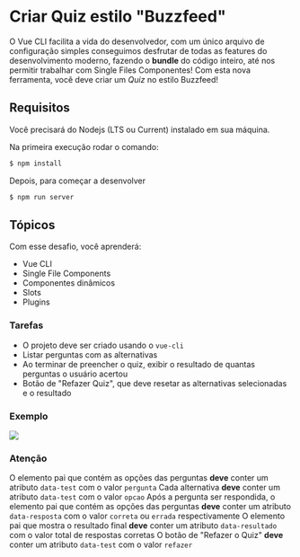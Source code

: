 # Criar Quiz estilo "Buzzfeed"

O Vue CLI facilita a vida do desenvolvedor, com um único arquivo de configuração simples conseguimos desfrutar de todas as features do desenvolvimento moderno, fazendo o __bundle__ do código inteiro, até nos permitir trabalhar com Single Files Componentes!
Com esta nova ferramenta, você deve criar um *Quiz* no estilo Buzzfeed!

## Requisitos

Você precisará do Nodejs (LTS ou Current) instalado em sua máquina.

Na primeira execução rodar o comando:

```bash
$ npm install
```

Depois, para começar a desenvolver

```bash
$ npm run server
```

## Tópicos

Com esse desafio, você aprenderá:

- Vue CLI
- Single File Components
- Componentes dinâmicos
- Slots
- Plugins

### Tarefas

- O projeto deve ser criado usando o `vue-cli`
- Listar perguntas com as alternativas
- Ao terminar de preencher o quiz, exibir o resultado de quantas perguntas o usuário acertou
- Botão de "Refazer Quiz", que deve resetar as alternativas selecionadas e o resultado

### Exemplo

![](https://codenation-challenges.s3-us-west-1.amazonaws.com/vue-2/1qu3NMV.gif)

### Atenção

O elemento pai que contém as opções das perguntas __deve__ conter um atributo `data-test` com o valor `pergunta`
Cada alternativa __deve__ conter um atributo `data-test` com o valor `opcao`
Após a pergunta ser respondida, o elemento pai que contém as opções das perguntas __deve__ conter um atributo `data-resposta` com o valor `correta` ou `errada` respectivamente
O elemento pai que mostra o resultado final __deve__ conter um atributo `data-resultado` com o valor total de respostas corretas
O botão de "Refazer o Quiz" __deve__ conter um atributo `data-test` com o valor `refazer`

